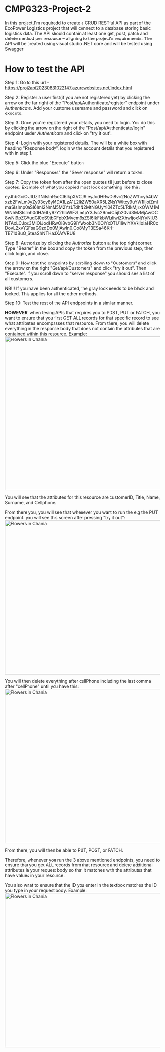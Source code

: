 # CMPG323-Project-2
In this project,I'm requiredd to create a CRUD RESTful API as part of the EcoPower Logistics project that will connect to a database storing basic logistics data. The API should contain at least one get, post, patch and delete method per resource – aligning to the project's requirements. The API will be created using visual studio .NET core and will be tested using Swagger

# How to test the API

Step 1: Go to this url - https://proj2api20230831022147.azurewebsites.net/index.html<br/>

Step 2: Register a user first(if you are not registered yet) by clicking the arrow on the far right of the "Post/api/Authenticate/register" endpoint under _Authenticate_. Add your custome username and password and click on execute.

Step 3: Once you're registered your details, you need to login. You do this by clicking the arrow on the right of the "Post/api/Authenticate/login" endpoint under _Authenticate_ and click on "try it out".

Step 4: Login with your registered details. The will be a white box with heading "Response body", login w the account details that you registered with in step 1. 

Step 5: Click the blue "Execute" button

Step 6: Under "Responses" the "Sever response" will return a token.

Step 7: Copy the token from after the open quotes till just before to close quotes. Example of what you copied must look something like this:

eyJhbGciOiJIUzI1NiIsInR5cCI6IkpXVCJ9.eyJodHRwOi8vc2NoZW1hcy54bWxzb2FwLm9yZy93cy8yMDA1LzA1L2lkZW50aXR5L2NsYWltcy9uYW1lIjoiZmlmaSIsImp0aSI6ImI2NmM5M2YzLTdhN2MtNGUyYi04ZTc5LTdkMjkxOWM1MWNhMSIsImh0dHA6Ly9zY2hlbWFzLm1pY3Jvc29mdC5jb20vd3MvMjAwOC8wNi9pZGVudGl0eS9jbGFpbXMvcm9sZSI6IkFkbWluIiwiZXhwIjoxNjYyNjU3NTAxLCJpc3MiOiJodHRwOi8vbG9jYWxob3N0OjYxOTU1IiwiYXVkIjoiaHR0cDovL2xvY2FsaG9zdDo0MjAwIn0.Co8MyT3ESa46KrI-TE71dBuQ_SteaShNTHa3XAfVRU8

Step 8: Authorize by clicking the _Authorize_ button at the top right corner. Type "Bearer" in the box and copy the token from the previous step, then click login, and close.

Step 9: Now test the endpoints by scrolling down to "Customers" and click the arrow on the right "Get/api/Customers" and click "try it out". Then "Execute".
If you scroll down to "server response" you should see a list of all customers.

NB!!! If you have been authenticated, the gray lock needs to be black and locked. This applies for all the other methods.

Step 10: Test the rest of the API endppoints in a similar manner.

**HOWEVER**, when tesing APIs that requires you to POST, PUT or PATCH, you want to ensure that you first GET ALL records for that specific record to see what attributes encompasses that resource. From there, you will delete everything in the response body that does not contain the attributes that are contained within this resource. Example:
<img src="https://github.com/RefilweMM/CMPG323-Project2-36787426/blob/main/Customer1.jpg" width="750" height="500" alt="Flowers in Chania">

You will see that the attributes for this resource are customerID, Title, Name, Surname, and Cellphone.

From there you, you will see that whenever you want to run the e.g the PUT endpoint. you will see this screen after pressing "try it out":
<img src="https://github.com/RefilweMM/CMPG323-Project2-36787426/blob/main/Customer2.jpg" width="750" height="500" alt="Flowers in Chania">

You will then delete everything after cellPhone including the last comma after "cellPhone" until you have this: 
<img src="https://github.com/RefilweMM/CMPG323-Project2-36787426/blob/main/Customer3.jpg" width="750" height="500" alt="Flowers in Chania">

From there, you will then be able to PUT, POST, or PATCH.

Therefore, whenever you run the 3 above mentioned endpoints, you need to ensure that you get ALL records from that resource and delete additional attributes in your request body so that it matches with the attributes that have values in your resource.

You also wnat to ensure that the ID you enter in the textbox matches the ID you type in your request body. Example:
<img src="https://github.com/RefilweMM/CMPG323-Project2-36787426/blob/main/Customer4.jpg" width="750" height="500" alt="Flowers in Chania">


